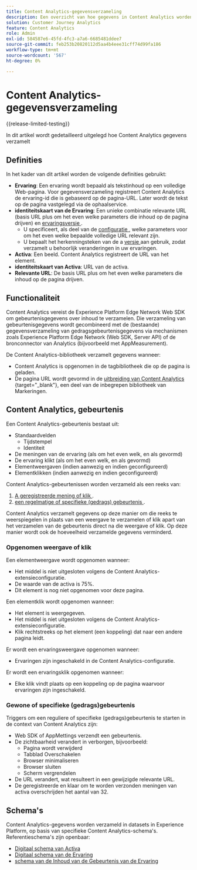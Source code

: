 ```yaml
---
title: Content Analytics-gegevensverzameling
description: Een overzicht van hoe gegevens in Content Analytics worden verzameld
solution: Customer Journey Analytics
feature: Content Analytics
role: Admin
exl-id: 584587e6-45fd-4fc3-a7a6-6685481ddee7
source-git-commit: feb253b20820112d5aa4b4eee31cff74d99fa186
workflow-type: tm+mt
source-wordcount: '567'
ht-degree: 0%

---
```


# Content Analytics-gegevensverzameling

{{release-limited-testing}}

In dit artikel wordt gedetailleerd uitgelegd hoe Content Analytics gegevens verzamelt


## Definities

In het kader van dit artikel worden de volgende definities gebruikt:

* **Ervaring**: Een ervaring wordt bepaald als tekstinhoud op een volledige Web-pagina. Voor gegevensverzameling registreert Content Analytics de ervaring-id die is gebaseerd op de pagina-URL. Later wordt de tekst op de pagina vastgelegd via de ophaalservice.
* **identiteitskaart van de Ervaring**: Een unieke combinatie relevante URL (basis URL plus om het even welke parameters die inhoud op de pagina drijven) en [ ervaringsversie ](manual.md#versioning).
   * U specificeert, als deel van de [ configuratie ](configuration.md), welke parameters voor om het even welke bepaalde volledige URL relevant zijn.
   * U bepaalt het herkenningsteken van de a [ versie ](manual.md#versioning) aan gebruik, zodat verzamelt u behoorlijk veranderingen in uw ervaringen.
* **Activa**: Een beeld. Content Analytics registreert de URL van het element.
* **identiteitskaart van Activa**: URL van de activa.
* **Relevante URL**: De basis URL plus om het even welke parameters die inhoud op de pagina drijven.


## Functionaliteit

Content Analytics vereist de Experience Platform Edge Network Web SDK om gebeurtenisgegevens over inhoud te verzamelen. Die verzameling van gebeurtenisgegevens wordt gecombineerd met de (bestaande) gegevensverzameling van gedragsgebeurtenisgegevens via mechanismen zoals Experience Platform Edge Network (Web SDK, Server API) of de bronconnector van Analytics (bijvoorbeeld met AppMeasurement).

De Content Analytics-bibliotheek verzamelt gegevens wanneer:

* Content Analytics is opgenomen in de tagbibliotheek die op de pagina is geladen.
* De pagina URL wordt gevormd in de [ uitbreiding van Content Analytics ](https://experienceleague.adobe.com/en/docs/experience-platform/tags/extensions/client/content-analytics/overview){target="_blank"}, een deel van de inbegrepen bibliotheek van Markeringen.



## Content Analytics, gebeurtenis

Een Content Analytics-gebeurtenis bestaat uit:

* Standaardvelden
   * Tijdstempel
   * Identiteit
* De meningen van de ervaring (als om het even welk, en als gevormd)
* De ervaring klikt (als om het even welk, en als gevormd)
* Elementweergaven (indien aanwezig en indien geconfigureerd)
* Elementklikken (indien aanwezig en indien geconfigureerd)


Content Analytics-gebeurtenissen worden verzameld als een reeks van:

1. [ A geregistreerde mening of klik ](#recorded-view-or-click).
1. [ een regelmatige of specifieke (gedrags) gebeurtenis ](#regular-or-specific-behaviorial-event).

Content Analytics verzamelt gegevens op deze manier om die reeks te weerspiegelen in plaats van een weergave te verzamelen of klik apart van het verzamelen van de gebeurtenis direct na die weergave of klik. Op deze manier wordt ook de hoeveelheid verzamelde gegevens verminderd.

### Opgenomen weergave of klik

Een elementweergave wordt opgenomen wanneer:

* Het middel is niet uitgesloten volgens de Content Analytics-extensieconfiguratie.
* De waarde van de activa is 75%.
* Dit element is nog niet opgenomen voor deze pagina.

Een elementklik wordt opgenomen wanneer:

* Het element is weergegeven.
* Het middel is niet uitgesloten volgens de Content Analytics-extensieconfiguratie.
* Klik rechtstreeks op het element (een koppeling) dat naar een andere pagina leidt.

Er wordt een ervaringsweergave opgenomen wanneer:

* Ervaringen zijn ingeschakeld in de Content Analytics-configuratie.

Er wordt een ervaringsklik opgenomen wanneer:

* Elke klik vindt plaats op een koppeling op de pagina waarvoor ervaringen zijn ingeschakeld.


### Gewone of specifieke (gedrags)gebeurtenis

Triggers om een reguliere of specifieke (gedrags)gebeurtenis te starten in de context van Content Analytics zijn:

* Web SDK of AppMettings verzendt een gebeurtenis.
* De zichtbaarheid verandert in verborgen, bijvoorbeeld:
   * Pagina wordt verwijderd
   * Tabblad Overschakelen
   * Browser minimaliseren
   * Browser sluiten
   * Scherm vergrendelen
* De URL verandert, wat resulteert in een gewijzigde relevante URL.
* De geregistreerde en klaar om te worden verzonden meningen van activa overschrijden het aantal van 32.


## Schema&#39;s

Content Analytics-gegevens worden verzameld in datasets in Experience Platform, op basis van specifieke Content Analytics-schema&#39;s. Referentieschema&#39;s zijn openbaar:

* [ Digitaal schema van Activa ](https://github.com/adobe/xdm/blob/master/components/classes/digital-asset.schema.json)
* [ Digitaal schema van de Ervaring ](https://github.com/adobe/xdm/blob/master/components/classes/digital-experience.schema.json)
* [ schema van de Inhoud van de Gebeurtenis van de Ervaring ](https://github.com/adobe/xdm/blob/master/components/fieldgroups/experience-event/experienceevent-content.schema.json)
